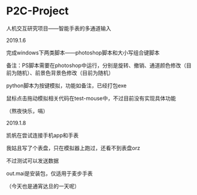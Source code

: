 # P2C-Project
人机交互研究项目——智能手表的多通道输入

2019.1.6

完成windows下两类脚本——photoshop脚本和大小写组合键脚本

备注：PS脚本需要在photoshop中运行，分别是旋转、撤销、通道颜色修改（目前为随机）、前景色背景色修改（目前为随机）

python脚本为按键模拟，功能如备注，已经打包exe

鼠标点击拖动模拟相关代码在test-mouse中，不过目前没有实现具体功能

（熬夜快乐，嗝）

2019.1.8

凯帆在尝试连接手机app和手表

我姑且写了个表盘，只在模拟器上跑过，还看不到表盘orz

不过测试可以发送数据

out.mai是安装包，仅适用于麦步手表

（今天也是通宵达旦的一天呢）
